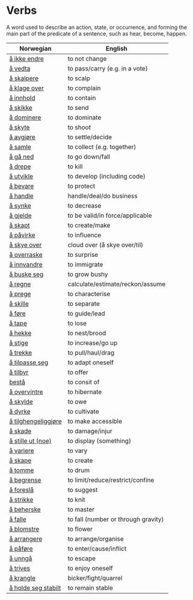 # Verbs

A word used to describe an action, state, or occurrence, and forming the main part of the predicate of a sentence, such as hear, become, happen.

| Norwegian | English |
| --- | --- |
| [å ikke endre](https://www.ordnett.no/search?language=no&phrase=å%20ikke%20endre) | to not change |
| [å vedta](https://www.ordnett.no/search?language=no&phrase=å%20vedta) | to pass/carry (e.g. in a vote) |
| [å skalpere](https://www.ordnett.no/search?language=no&phrase=å%20skalpere) | to scalp |
| [å klage over](https://www.ordnett.no/search?language=no&phrase=å%20klage%20over) | to complain |
| [å innhold](https://www.ordnett.no/search?language=no&phrase=å%20innhold) | to contain |
| [å skikke](https://www.ordnett.no/search?language=no&phrase=å%20skikke) | to send |
| [å dominere](https://www.ordnett.no/search?language=no&phrase=å%20dominere) | to dominate |
| [å skyte](https://www.ordnett.no/search?language=no&phrase=å%20skyte) | to shoot |
| [å avgjøre](https://www.ordnett.no/search?language=no&phrase=å%20avgjøre) | to settle/decide |
| [å samle](https://www.ordnett.no/search?language=no&phrase=å%20samle) | to collect (e.g. together) |
| [å gå ned](https://www.ordnett.no/search?language=no&phrase=å%20gå%20ned) | to go down/fall |
| [å drepe](https://www.ordnett.no/search?language=no&phrase=å%20drepe) | to kill |
| [å utvikle](https://www.ordnett.no/search?language=no&phrase=å%20utvikle) | to develop (including code) |
| [å bevare](https://www.ordnett.no/search?language=no&phrase=å%20bevare) | to protect |
| [å handle](https://www.ordnett.no/search?language=no&phrase=å%20handle) | handle/deal/do business |
| [å synke](https://www.ordnett.no/search?language=no&phrase=å%20synke) | to decrease |
| [å gjelde](https://www.ordnett.no/search?language=no&phrase=å%20gjelde) | to be valid/in force/applicable |
| [å skapt](https://www.ordnett.no/search?language=no&phrase=å%20skapt) | to create/make |
| [å påvirke](https://www.ordnett.no/search?language=no&phrase=å%20påvirke) | to influence |
| [å skye over](https://www.ordnett.no/search?language=no&phrase=å%20skye%20over) | cloud over (å skye over/til) |
| [å overraske](https://www.ordnett.no/search?language=no&phrase=å%20overraske) | to surprise |
| [å innvandre](https://www.ordnett.no/search?language=no&phrase=å%20innvandre) | to immigrate |
| [å buske seg](https://www.ordnett.no/search?language=no&phrase=å%20buske%20seg) | to grow bushy |
| [å regne](https://www.ordnett.no/search?language=no&phrase=å%20regne) | calculate/estimate/reckon/assume |
| [å prege](https://www.ordnett.no/search?language=no&phrase=å%20prege) | to characterise |
| [å skille](https://www.ordnett.no/search?language=no&phrase=å%20skille) | to separate |
| [å føre](https://www.ordnett.no/search?language=no&phrase=å%20føre) | to guide/lead |
| [å tape](https://www.ordnett.no/search?language=no&phrase=å%20tape) | to lose |
| [å hekke](https://www.ordnett.no/search?language=no&phrase=å%20hekke) | to nest/brood |
| [å stige](https://www.ordnett.no/search?language=no&phrase=å%20stige) | to increase/go up |
| [å trekke](https://www.ordnett.no/search?language=no&phrase=å%20trekke) | to pull/haul/drag |
| [å tilpasse seg](https://www.ordnett.no/search?language=no&phrase=å%20tilpasse%20seg) | to adapt oneself |
| [å tilbyr](https://www.ordnett.no/search?language=no&phrase=å%20tilbyr) | to offer |
| [bestå](https://www.ordnett.no/search?language=no&phrase=bestå) | to consit of |
| [å overvintre](https://www.ordnett.no/search?language=no&phrase=å%20overvintre) | to hibernate |
| [å skylde](https://www.ordnett.no/search?language=no&phrase=å%20skylde) | to owe |
| [å dyrke](https://www.ordnett.no/search?language=no&phrase=å%20dyrke) | to cultivate |
| [å tilghengeliggjøre](https://www.ordnett.no/search?language=no&phrase=å%20tilghengeliggjøre) | to make accessible |
| [å skade](https://www.ordnett.no/search?language=no&phrase=å%20skade) | to damage/injur |
| [å stille ut (noe)](https://www.ordnett.no/search?language=no&phrase=å%20stille%20ut%20(noe)) | to display (something) |
| [å variere](https://www.ordnett.no/search?language=no&phrase=å%20variere) | to vary |
| [å skape](https://www.ordnett.no/search?language=no&phrase=å%20skape) | to create |
| [å tomme](https://www.ordnett.no/search?language=no&phrase=å%20tomme) | to drum |
| [å begrense](https://www.ordnett.no/search?language=no&phrase=å%20begrense) | to limit/reduce/restrict/confine |
| [å foreslå](https://www.ordnett.no/search?language=no&phrase=å%20foreslå) | to suggest |
| [å strikke](https://www.ordnett.no/search?language=no&phrase=å%20strikke) | to knit |
| [å beherske](https://www.ordnett.no/search?language=no&phrase=å%20beherske) | to master |
| [å falle](https://www.ordnett.no/search?language=no&phrase=å%20falle) | to fall (number or through gravity) |
| [å blomstre](https://www.ordnett.no/search?language=no&phrase=å%20blomstre) | to flower |
| [å arrangere](https://www.ordnett.no/search?language=no&phrase=å%20arrangere) | to arrange/organise |
| [å påføre](https://www.ordnett.no/search?language=no&phrase=å%20påføre) | to enter/cause/inflict |
| [å unngå](https://www.ordnett.no/search?language=no&phrase=å%20unngå) | to escape |
| [å trives](https://www.ordnett.no/search?language=no&phrase=å%20trives) | to enjoy oneself |
| [å krangle](https://www.ordnett.no/search?language=no&phrase=å%20krangle) | bicker/fight/quarrel |
| [å holde seg stabilt](https://www.ordnett.no/search?language=no&phrase=å%20holde%20seg%20stabilt) | to remain stable |

